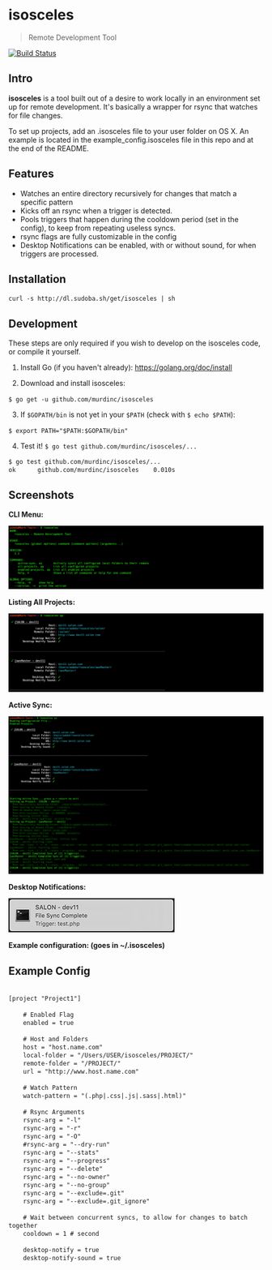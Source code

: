 # isosceles
> Remote Development Tool

[![Build Status](https://travis-ci.org/murdinc/isosceles.svg)](https://travis-ci.org/murdinc/isosceles)

## Intro
**isosceles** is a tool built out of a desire to work locally in an environment set up for remote development. It's basically a wrapper for rsync that watches for file changes.

To set up projects, add an .isosceles file to your user folder on OS X. An example is located in the example_config.isosceles file in this repo and at the end of the README.

## Features
* Watches an entire directory recursively for changes that match a specific pattern
* Kicks off an rsync when a trigger is detected.
* Pools triggers that happen during the cooldown period (set in the config), to keep from repeating useless syncs.
* rsync flags are fully customizable in the config
* Desktop Notifications can be enabled, with or without sound, for when triggers are processed.

## Installation
```
curl -s http://dl.sudoba.sh/get/isosceles | sh
```



## Development
These steps are only required if you wish to develop on the isosceles code, or compile it yourself.

1. Install Go (if you haven't already): https://golang.org/doc/install

2. Download and install isosceles:

  `$ go get -u github.com/murdinc/isosceles`

3. If `$GOPATH/bin` is not yet in your `$PATH` (check with `$ echo $PATH`):

  `$ export PATH="$PATH:$GOPATH/bin"`

4. Test it! `$ go test github.com/murdinc/isosceles/...`

```
$ go test github.com/murdinc/isosceles/...
ok      github.com/murdinc/isosceles    0.010s
```



## Screenshots

**CLI Menu:**

![screenshot1](screenshots/help.png)

**Listing All Projects:**

![screenshot1](screenshots/active-projects.png)

**Active Sync:**

![screenshot1](screenshots/active-sync.png)

**Desktop Notifications:**

![screenshot1](screenshots/desktop-notification.png)

**Example configuration: (goes in ~/.isosceles)**


## Example Config

```

[project "Project1"]

    # Enabled Flag
    enabled = true

    # Host and Folders
    host = "host.name.com"
    local-folder = "/Users/USER/isosceles/PROJECT/"
    remote-folder = "/PROJECT/"
    url = "http://www.host.name.com"

    # Watch Pattern
    watch-pattern = "(.php|.css|.js|.sass|.html)"

    # Rsync Arguments
    rsync-arg = "-l"
    rsync-arg = "-r"
    rsync-arg = "-O"
    #rsync-arg = "--dry-run"
    rsync-arg = "--stats"
    rsync-arg = "--progress"
    rsync-arg = "--delete"
    rsync-arg = "--no-owner"
    rsync-arg = "--no-group"
    rsync-arg = "--exclude=.git"
    rsync-arg = "--exclude=.git_ignore"

    # Wait between concurrent syncs, to allow for changes to batch together
    cooldown = 1 # second

    desktop-notify = true
    desktop-notify-sound = true

